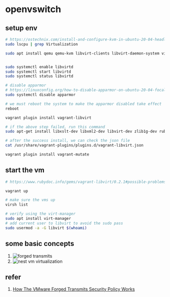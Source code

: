 # openvswitch

## setup env

```bash
# https://ostechnix.com/install-and-configure-kvm-in-ubuntu-20-04-headless-server/
sudo lscpu | grep Virtualization

sudo apt install qemu qemu-kvm libvirt-clients libvirt-daemon-system virtinst bridge-utils


sudo systemctl enable libvirtd
sudo systemctl start libvirtd
sudo systemctl status libvirtd

# disable apparmor
# https://linuxconfig.org/how-to-disable-apparmor-on-ubuntu-20-04-focal-fossa-linux
sudo systemctl disable apparmor

# we must reboot the system to make the apparmor disabled take effect
reboot

vagrant plugin install vagrant-libvirt

# if the above step failed, run this command
sudo apt-get install libxslt-dev libxml2-dev libvirt-dev zlib1g-dev ruby-dev

# after the success install, we can check the json file
cat /usr/share/vagrant-plugins/plugins.d/vagrant-libvirt.json

vagrant plugin install vagrant-mutate

```

## start the vm

```bash
# https://www.rubydoc.info/gems/vagrant-libvirt/0.2.1#possible-problems-with-plugin-installation-on-linux

vagrant up

# make sure the vms up
virsh list

# verify using the virt-manager
sudo apt install virt-manager
# add current user to libvirt to avoid the sudo pass
sudo usermod -a -G libvirt $(whoami)

```

## some basic concepts

1. ![forged transmits](https://i0.wp.com/wahlnetwork.com/wp-content/uploads/2013/04/virtual-vm-mac.png)
2. ![nest vm virtualization](https://storpool.com/wp-content/uploads/2019/11/pasted-image-0.png)

## refer

1. [How The VMware Forged Transmits Security Policy Works](https://wahlnetwork.com/2013/04/29/how-the-vmware-forged-transmits-security-policy-works/)
